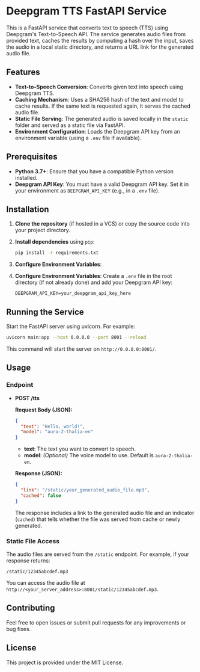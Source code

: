 # Deepgram TTS FastAPI Service

This is a FastAPI service that converts text to speech (TTS) using Deepgram's Text-to-Speech API. The service generates audio files from provided text, caches the results by computing a hash over the input, saves the audio in a local static directory, and returns a URL link for the generated audio file.

## Features

- **Text-to-Speech Conversion**: Converts given text into speech using Deepgram TTS.
- **Caching Mechanism**: Uses a SHA256 hash of the text and model to cache results. If the same text is requested again, it serves the cached audio file.
- **Static File Serving**: The generated audio is saved locally in the `static` folder and served as a static file via FastAPI.
- **Environment Configuration**: Loads the Deepgram API key from an environment variable (using a `.env` file if available).

## Prerequisites

- **Python 3.7+**: Ensure that you have a compatible Python version installed.
- **Deepgram API Key**: You must have a valid Deepgram API key. Set it in your environment as `DEEPGRAM_API_KEY` (e.g., in a `.env` file).

## Installation

1. **Clone the repository** (if hosted in a VCS) or copy the source code into your project directory.
2. **Install dependencies** using `pip`:

   ```bash
   pip install -r requirements.txt
   ```

3. **Configure Environment Variables**:

3. **Configure Environment Variables**:
   Create a `.env` file in the root directory (if not already done) and add your Deepgram API key:

   ```env
   DEEPGRAM_API_KEY=your_deepgram_api_key_here
   ```

## Running the Service

Start the FastAPI server using uvicorn. For example:

```bash
uvicorn main:app --host 0.0.0.0 --port 8001 --reload
```

This command will start the server on `http://0.0.0.0:8001/`.

## Usage

### Endpoint

* **POST /tts**

  **Request Body (JSON):**

  ```json
  {
    "text": "Hello, world!",
    "model": "aura-2-thalia-en"
  }
  ```

  * **text**: The text you want to convert to speech.
  * **model**: *(Optional)* The voice model to use. Default is `aura-2-thalia-en`.

  **Response (JSON):**

  ```json
  {
    "link": "/static/your_generated_audio_file.mp3",
    "cached": false
  }
  ```

  The response includes a link to the generated audio file and an indicator (`cached`) that tells whether the file was served from cache or newly generated.

### Static File Access

The audio files are served from the `/static` endpoint. For example, if your response returns:

```
/static/12345abcdef.mp3
```

You can access the audio file at `http://<your_server_address>:8001/static/12345abcdef.mp3`.

## Contributing

Feel free to open issues or submit pull requests for any improvements or bug fixes.

## License

This project is provided under the MIT License.
